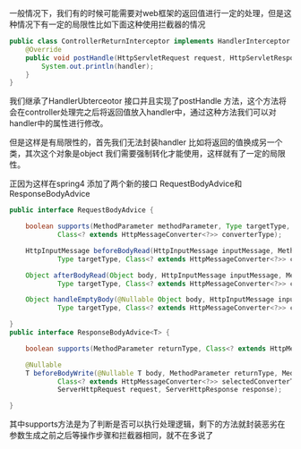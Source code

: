一般情况下，我们有的时候可能需要对web框架的返回值进行一定的处理，但是这种情况下有一定的局限性比如下面这种使用拦截器的情况

```java
public class ControllerReturnInterceptor implements HandlerInterceptor {
    @Override
    public void postHandle(HttpServletRequest request, HttpServletResponse response, Object handler, ModelAndView modelAndView) throws Exception {
        System.out.println(handler);
    }
}
```

我们继承了HandlerUbterceotor 接口并且实现了postHandle 方法，这个方法将会在controller处理完之后将返回值放入handler中，通过这种方法我们可以对handler中的属性进行修改。

但是这样是有局限性的，首先我们无法封装handler 比如将返回的值换成另一个类，其次这个对象是object 我们需要强制转化才能使用，这样就有了一定的局限性。

正因为这样在spring4 添加了两个新的接口 RequestBodyAdvice和ResponseBodyAdvice

```java
public interface RequestBodyAdvice {

	boolean supports(MethodParameter methodParameter, Type targetType,
			Class<? extends HttpMessageConverter<?>> converterType);

	HttpInputMessage beforeBodyRead(HttpInputMessage inputMessage, MethodParameter parameter,
			Type targetType, Class<? extends HttpMessageConverter<?>> converterType) throws IOException;

	Object afterBodyRead(Object body, HttpInputMessage inputMessage, MethodParameter parameter,
			Type targetType, Class<? extends HttpMessageConverter<?>> converterType);

	Object handleEmptyBody(@Nullable Object body, HttpInputMessage inputMessage, MethodParameter parameter,
			Type targetType, Class<? extends HttpMessageConverter<?>> converterType);

}
public interface ResponseBodyAdvice<T> {

	boolean supports(MethodParameter returnType, Class<? extends HttpMessageConverter<?>> converterType);

	@Nullable
	T beforeBodyWrite(@Nullable T body, MethodParameter returnType, MediaType selectedContentType,
			Class<? extends HttpMessageConverter<?>> selectedConverterType,
			ServerHttpRequest request, ServerHttpResponse response);

}

```

其中supports方法是为了判断是否可以执行处理逻辑，剩下的方法就封装恶劣在参数生成之前之后等操作步骤和拦截器相同，就不在多说了
